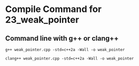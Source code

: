 # Compile Command for 23_weak_pointer

## Command line with g++ or clang++

```shell
g++ weak_pointer.cpp -std=c++2a -Wall -o weak_pointer

clang++ weak_pointer.cpp -std=c++2a -Wall -o weak_pointer
```
